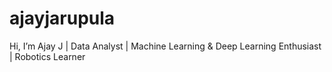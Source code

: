 # ajayjarupula
 Hi, I’m Ajay J | Data Analyst | Machine Learning &amp; Deep Learning Enthusiast | Robotics Learner
